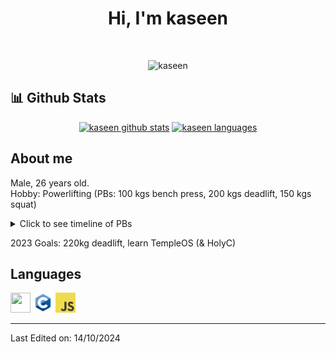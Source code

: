 <h1 align="center">Hi, I'm kaseen</h1>
<br>

<p align="center"> 
	<img src="https://komarev.com/ghpvc/?username=kaseen&label=Profile%20views&color=lightgrey&style=flat" alt="kaseen">
</p>

## 📊 Github Stats
<p align="center"> 
	<a href="https://github.com/kaseen/github-readme-stats"><img alt="kaseen github stats" src="https://github-readme-stats-kaseen.vercel.app/api/?username=kaseen&show_icons=true&count_private=true&theme=apprentice&count_private=true&custom_title=kaseen's%20stats" height="150px"/></a>
	<a href="https://github.com/kaseen/github-readme-stats"><img alt="kaseen languages" src="https://github-readme-stats-kaseen.vercel.app/api/top-langs?username=kaseen&layout=compact&theme=apprentice&show_icons=true&langs_count=7&card_width=400&custom_title=kaseen's%20languages" height="150px"/></a>
</p>

## About me
Male, 26 years old.\
Hobby: Powerlifting (PBs: 100 kgs bench press, 200 kgs deadlift, 150 kgs squat)

<details><summary>Click to see timeline of PBs</summary>

- 01.09.2019. - 110kg Squat
- 13.10.2019. - [150kg Deadlift](https://www.youtube.com/shorts/g3sKpgkEUMM)
- 27.02.2020. - 120kg Squat
- 11.03.2021. - 140kg Squat
- 22.03.2021. - [170kg Deadlift](https://www.youtube.com/shorts/2JyEfKrMays)
- 12.07.2021. - [160kg Raw Deadlift](https://www.youtube.com/shorts/7ndc3vKdyws)
- 11.09.2021. - 150kg Squat
- 15.09.2021. - [180kg Deadlift](https://www.youtube.com/shorts/5PFi59u0IHg)
- 23.05.2022. - [190kg Deadlift](https://www.youtube.com/shorts/eAvNlzX8tVI)
- 23.07.2022. - [200kg Deadlift @78kg bw](https://www.youtube.com/shorts/FFKUnSxZC-4)
- 03.04.2023. - 180kg Deficit Deadlift @79kg bw
- 02.07.2023. - 100kg Bench Press @79kg bw
- 26.07.2024. - [190kg Raw Deadlift @81kg bw](https://www.youtube.com/shorts/3Naw-s8iMKE)
- 09.08.2024. - [220kg Deadlift @81kg bw](https://www.youtube.com/shorts/D6uLQ7R8-kw)

</details> 

2023 Goals: 220kg deadlift, learn TempleOS (& HolyC)

## Languages
[<img height="32" width="32" src="https://cdn.jsdelivr.net/npm/simple-icons@v7/icons/solidity.svg">](https://en.wikipedia.org/wiki/Solidity)
[<img height="32" width="32" src="https://raw.githubusercontent.com/github/explore/f3e22f0dca2be955676bc70d6214b95b13354ee8/topics/c/c.png">](https://en.wikipedia.org/wiki/C_(programming_language))
[<img height="32" width="32" src="https://raw.githubusercontent.com/github/explore/80688e429a7d4ef2fca1e82350fe8e3517d3494d/topics/javascript/javascript.png">](https://en.wikipedia.org/wiki/JavaScript)  

-----
Last Edited on: 14/10/2024